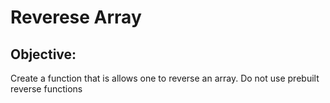 # Reverese Array
## Objective: 
Create a function that is allows one to reverse an array. 
Do not use prebuilt reverse functions
